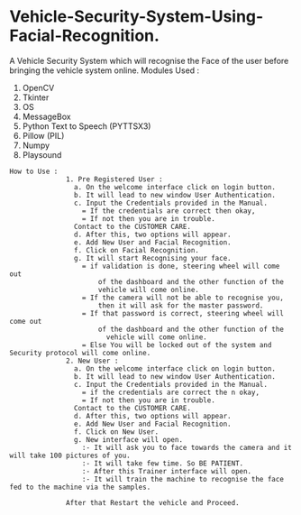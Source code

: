 # Vehicle-Security-System-Using-Facial-Recognition.
A Vehicle Security System which will recognise the Face of the user before bringing the vehicle system online.
Modules Used : 
  1. OpenCV
  2. Tkinter
  3. OS
  4. MessageBox
  5. Python Text to Speech (PYTTSX3)
  6. Pillow (PIL)
  7. Numpy
  8. Playsound
  
    How to Use : 
                  1. Pre Registered User :                
                    a. On the welcome interface click on login button.                
                    b. It will lead to new window User Authentication.
                    c. Input the Credentials provided in the Manual.
                      = If the credentials are correct then okay,
                      = If not then you are in trouble.
                    Contact to the CUSTOMER CARE.
                    d. After this, two options will appear.
                    e. Add New User and Facial Recognition.
                    f. Click on Facial Recognition.
                    g. It will start Recognising your face.
                      = if validation is done, steering wheel will come out
                          of the dashboard and the other function of the
                          vehicle will come online.
                      = If the camera will not be able to recognise you,
                          then it will ask for the master password.
                      = If that password is correct, steering wheel will come out
                          of the dashboard and the other function of the
                            vehicle will come online.
                      = Else You will be locked out of the system and Security protocol will come online.
                  2. New User :
                    a. On the welcome interface click on login button.
                    b. It will lead to new window User Authentication.
                    c. Input the Credentials provided in the Manual.
                      = if the credentials are correct the n okay,
                      = If not then you are in trouble.
                    Contact to the CUSTOMER CARE.
                    d. After this, two options will appear.
                    e. Add New User and Facial Recognition.
                    f. Click on New User.
                    g. New interface will open.
                      :- It will ask you to face towards the camera and it will take 100 pictures of you.
                      :- It will take few time. So BE PATIENT.
                      :- After this Trainer interface will open.
                      :- It will train the machine to recognise the face fed to the machine via the samples.
                  
                  After that Restart the vehicle and Proceed.
                  
